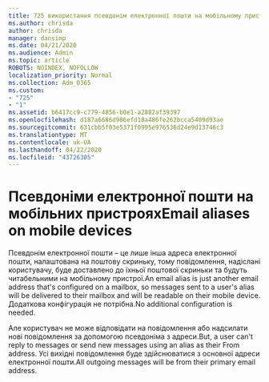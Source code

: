 ```yaml
---
title: 725 використання псевдонім електронної пошти на мобільному пристрої
ms.author: chrisda
author: chrisda
manager: dansimp
ms.date: 04/21/2020
ms.audience: Admin
ms.topic: article
ROBOTS: NOINDEX, NOFOLLOW
localization_priority: Normal
ms.collection: Adm_O365
ms.custom:
- "725"
- "1"
ms.assetid: b6417cc9-c779-4856-b0e1-a2882af39397
ms.openlocfilehash: d187a6686d986efd18a486fe262bcca5409d93ae
ms.sourcegitcommit: 631cbb5f03e5371f0995e976536d24e9d13746c3
ms.translationtype: MT
ms.contentlocale: uk-UA
ms.lasthandoff: 04/22/2020
ms.locfileid: "43726305"
---
```

# <a name="email-aliases-on-mobile-devices"></a><span data-ttu-id="e27a1-102">Псевдоніми електронної пошти на мобільних пристроях</span><span class="sxs-lookup"><span data-stu-id="e27a1-102">Email aliases on mobile devices</span></span>

<span data-ttu-id="e27a1-103">Псевдонім електронної пошти – це лише інша адреса електронної пошти, налаштована на поштову скриньку, тому повідомлення, надіслані користувачу, буде доставлено до їхньої поштової скриньки та будуть читабельними на мобільному пристрої.</span><span class="sxs-lookup"><span data-stu-id="e27a1-103">An email alias is just another email address that's configured on a mailbox, so messages sent to a user's alias will be delivered to their mailbox and will be readable on their mobile device.</span></span> <span data-ttu-id="e27a1-104">Додаткова конфігурація не потрібна.</span><span class="sxs-lookup"><span data-stu-id="e27a1-104">No additional configuration is needed.</span></span>

<span data-ttu-id="e27a1-105">Але користувач не може відповідати на повідомлення або надсилати нові повідомлення за допомогою псевдоніма з адреси.</span><span class="sxs-lookup"><span data-stu-id="e27a1-105">But, a user can't reply to messages or send new messages using an alias as their From address.</span></span> <span data-ttu-id="e27a1-106">Усі вихідні повідомлення буде здійснюватися з основної адреси електронної пошти.</span><span class="sxs-lookup"><span data-stu-id="e27a1-106">All outgoing messages will be from their primary email address.</span></span>
